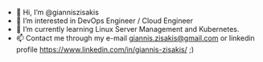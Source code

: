 - 👋 Hi, I’m @gianniszisakis
- 👀 I’m interested in DevOps Engineer / Cloud Engineer
- 🌱 I’m currently learning Linux Server Management and Kubernetes.
- 📫 Contact me through my e-mail giannis.zisakis@gmail.com or linkedin profile https://www.linkedin.com/in/giannis-zisakis/ ;)

<!---
gianniszisakis/gianniszisakis is a ✨ special ✨ repository because its `README.md` (this file) appears on your GitHub profile.
You can click the Preview link to take a look at your changes.
--->

